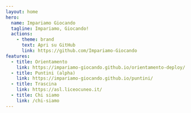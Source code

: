 ```yaml
---
layout: home
hero:
  name: Impariamo Giocando
  tagline: Impariamo, Giocando!
  actions:
    - theme: brand
      text: Apri su GitHub
      link: https://github.com/Impariamo-Giocando
features:
  - title: Orientamento
    link: https://impariamo-giocando.github.io/orientamento-deploy/
  - title: Puntini (alpha)
    link: https://impariamo-giocando.github.io/puntini/
  - title: Trascina
    link: https://asl.liceocuneo.it/
  - title: Chi siamo
    link: /chi-siamo
---
```

